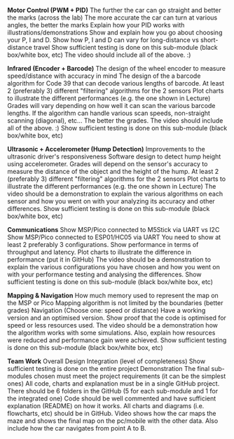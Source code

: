 **Motor Control (PWM + PID)**
The further the car can go straight and better the marks (across the lab)
The more accurate the car can turn at various angles, the better the marks
Explain how your PID works with illustrations/demonstrations
Show and explain how you go about choosing your P, I and D.
Show how P, I and D can vary for long-distance vs short-distance travel
Show sufficient testing is done on this sub-module (black box/white box, etc)
The video should include all of the above. :)

**Infrared (Encoder + Barcode)**
The design of the wheel encoder to measure speed/distance with accuracy in mind
The design of the a barcode algorithm for Code 39 that can decode various lengths of barcode.
At least 2 (preferably 3) different "filtering" algorithms for the 2 sensors
Plot charts to illustrate the different performances (e.g. the one shown in Lecture)
Grades will vary depending on how well it can scan the various barcode lengths.
If the algorithm can handle various scan speeds, non-straight scanning (diagonal), etc... The better the grades.
The video should include all of the above. :)
Show sufficient testing is done on this sub-module (black box/white box, etc)

**Ultrasonic + Accelerometer (Hump Detection)**
Improvements to the ultrasonic driver's responsiveness
Software design to detect hump height using accelerometer.
Grades will depend on the sensor's accuracy to measure the distance of the object and the height of the hump.
At least 2 (preferably 3) different "filtering" algorithms for the 2 sensors
Plot charts to illustrate the different performances (e.g. the one shown in Lecture)
The video should be a demonstration to explain the various algorithms on each sensor and how you went on with your analyzing its accuracy and other differences.
Show sufficient testing is done on this sub-module (black box/white box, etc)

**Communications**
Show MSP/Pico connected to M5Stick via UART vs I2C
Show MSP/Pico connected to ESP01/HC05 via UART
You need to show at least 2 preferably 3 configurations.
Show performance in terms of throughput and latency.
Plot charts to illustrate the difference in performance (put it in GitHub)
The video should be a demonstration to explain the various configurations you have chosen and how you went on with your performance testing and analysing the differences.
Show sufficient testing is done on this sub-module (black box/white box, etc)

**Mapping & Navigation**
How much memory used to represent the map on the MSP or Pico
Mapping algorithm is not limited by the boundaries (better grades)
Navigation (Choose one: speed or distance)
Have a working version and an optimised version. Show proof that the code is optimised for speed or less resources used.
The video should be a demonstration how the algorithm works with some simulations. Also, explain how resources were reduced and performance gain were achieved.
Show sufficient testing is done on this sub-module (black box/white box, etc)

**Team Work**
Overall Design
Integration (level of completeness)
Show sufficient testing is done on the entire project
Demonstration
The final sub-modules chosen must meet the project requirements (it can be the simplest ones)
All code, charts and explanation must be in a single GitHub project.
There should be 6 folders in the GitHub (5 for each sub-module and 1 for the integrated one)
Code should be well commented and have sufficient explanation (README) on how it works.
All charts and diagrams (i.e. flowcharts, etc) should be in GitHub.
Video shows how the car maps the maze and shows the final map on the pc/mobile with the other data. Also include how the car navigates from point A to B.